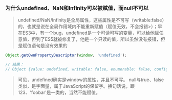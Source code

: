 
### 为什么undefined、NaN和Infinity可以被赋值，而null不可以
> undefined/NaN/Infinity是全局属性，这些属性是不可写（writable:false）的，也就是说在全局作用域内不能重新赋值（赋值无效，不会报错>）；早在ES3中，有一个bug，undefined是一个可读可写的变量，可以给他赋任意值，但到了ES5就被修复了，他是一个只读的值，所以虽然没有报错，但是赋值语句是没有效果的

``` javascript
Object.getOwnPropertyDescriptor(window, 'undefined');

// 结果：
// Object {value: undefined, writable: false, enumerable: false, configurable: false}
```
> 可见，undefined确实是window的属性，并且不可写。
null与true、false类似，是字面量，属于JavaScript的保留字。换句话说，跟123、'foobar'是一类的，当然不能赋值。
